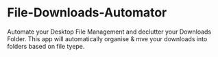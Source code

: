 # File-Downloads-Automator

Automate your Desktop File Management and declutter your Downloads Folder. This app will automatically organise & mve your downloads into folders based on file tyepe.
